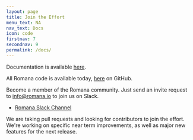 ```yaml
---
layout: page
title: Join the Effort 
menu_text: NA
nav_text: Docs
icon: code
firstnav: 7
secondnav: 9
permalink: /docs/
---
```


Documentation is available [here](http://romana.readthedocs.io).

All Romana code is available today, [here](http://www.github.com/romana/romana) on GitHub.

Become a member of the Romana community. Just send an invite request to [info@romana.io](mailto:info@romana.io) to join us on Slack.

* [Romana Slack Channel](http://romana.slack.com)

We are taking pull requests and looking for contributors to join the effort. We're working on specific near term improvements, as well as major new features for the next release.
